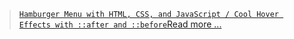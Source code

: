 > [`Hamburger Menu with HTML, CSS, and JavaScript / Cool Hover Effects with ::after and ::before`Read more ...](https://www.youtube.com/watch?v=BN6fH1nRDxA)
